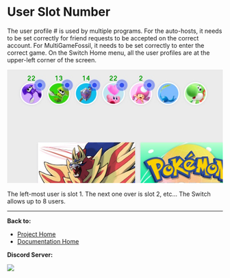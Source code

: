 # User Slot Number

The user profile # is used by multiple programs. For the auto-hosts, it needs to be set correctly for friend requests to be accepted on the correct account. For MultiGameFossil, it needs to be set correctly to enter the correct game.
On the Switch Home menu, all the user profiles are at the upper-left corner of the screen.

![](images/user-slot.png)

The left-most user is slot 1. The next one over is slot 2, etc... The Switch allows up to 8 users.



<hr>

**Back to:**
- [Project Home](/README.md)
- [Documentation Home](/Documentation/README.md)

**Discord Server:** 

[<img src="https://canary.discordapp.com/api/guilds/695809740428673034/widget.png?style=banner2">](https://discord.gg/cQ4gWxN)
